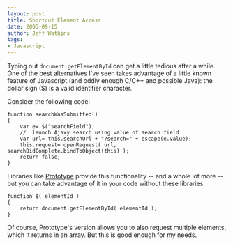 ```yaml
---
layout: post
title: Shortcut Element Access
date: 2005-09-15
author: Jeff Watkins
tags:
- Javascript
---
```


Typing out `document.getElementById` can get a little tedious after a while. One of the best alternatives I've seen takes advantage of a little known feature of Javascript (and oddly enough C/C++ and possible Java): the dollar sign ($) is a valid identifier character.

Consider the following code:

    function searchWasSubmitted()
	{
		var e= $("searchField");
		//  launch Ajaxy search using value of search field
		var url= this.searchUrl + "?search=" + escape(e.value);
		this.request= openRequest( url, searchDidComplete.bindToObject(this) );
		return false;
	}
	
Libraries like [Prototype](http://prototype.conio.net/) provide this functionality -- and a whole lot more -- but you can take advantage of it in your code without these libraries.

	function $( elementId )
	{
		return document.getElementById( elementId );
	}
	
Of course, Prototype's version allows you to also request multiple elements, which it returns in an array. But this is good enough for my needs.
